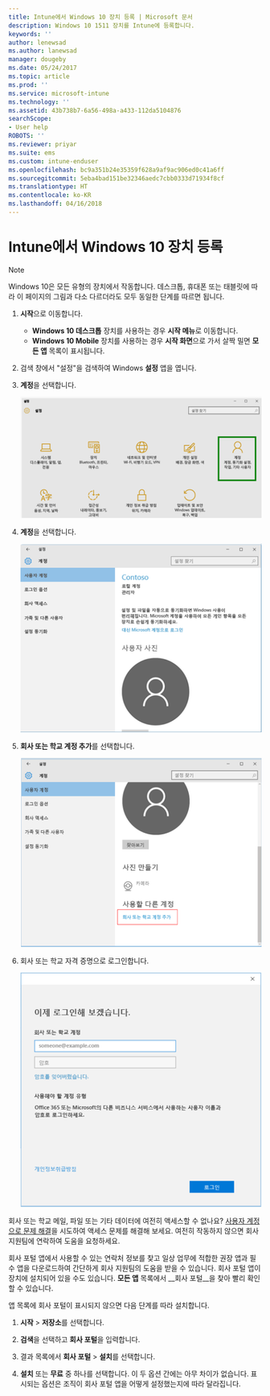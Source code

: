 ```yaml
---
title: Intune에서 Windows 10 장치 등록 | Microsoft 문서
description: Windows 10 1511 장치를 Intune에 등록합니다.
keywords: ''
author: lenewsad
ms.author: lanewsad
manager: dougeby
ms.date: 05/24/2017
ms.topic: article
ms.prod: ''
ms.service: microsoft-intune
ms.technology: ''
ms.assetid: 43b738b7-6a56-498a-a433-112da5104876
searchScope:
- User help
ROBOTS: ''
ms.reviewer: priyar
ms.suite: ems
ms.custom: intune-enduser
ms.openlocfilehash: bc9a351b24e35359f628a9af9ac906ed0c41a6ff
ms.sourcegitcommit: 5eba4bad151be32346aedc7cbb0333d71934f8cf
ms.translationtype: HT
ms.contentlocale: ko-KR
ms.lasthandoff: 04/16/2018
---
```

# <a name="enroll-your-windows-10-device-in-intune"></a>Intune에서 Windows 10 장치 등록

  > [!NOTE]
  > Windows 10은 모든 유형의 장치에서 작동합니다. 데스크톱, 휴대폰 또는 태블릿에 따라 이 페이지의 그림과 다소 다르더라도 모두 동일한 단계를 따르면 됩니다.

1. **시작**으로 이동합니다.

   - **Windows 10 데스크톱** 장치를 사용하는 경우 **시작 메뉴**로 이동합니다.
   - **Windows 10 Mobile** 장치를 사용하는 경우 **시작 화면**으로 가서 살짝 밀면 **모든 앱** 목록이 표시됩니다.

2. 검색 창에서 "설정"을 검색하여 Windows **설정** 앱을 엽니다.

3. **계정**을 선택합니다.

    ![설정 및 계정으로 이동](./media/W10-enroll-1-settings-accounts.png)

4. **계정**을 선택합니다.

    ![계정 선택](./media/W10-enroll-2-accounts-your-account.png)

5. **회사 또는 학교 계정 추가**를 선택합니다.

    ![회사 또는 학교 계정 추가 선택](./media/w10-enroll-3-add-work-school-acct.png)

6. 회사 또는 학교 자격 증명으로 로그인합니다.

    ![로그인](./media/W10-enroll-4-sign-in.png)

회사 또는 학교 메일, 파일 또는 기타 데이터에 여전히 액세스할 수 없나요? [사용자 계정으로 문제 해결](troubleshoot-your-windows-10-device-windows.md#troubleshooting-steps-to-follow-if-you-see-your-account)을 시도하여 액세스 문제를 해결해 보세요. 여전히 작동하지 않으면 회사 지원팀에 연락하여 도움을 요청하세요.

회사 포털 앱에서 사용할 수 있는 연락처 정보를 찾고 일상 업무에 적합한 권장 앱과 필수 앱을 다운로드하여 간단하게 회사 지원팀의 도움을 받을 수 있습니다. 회사 포털 앱이 장치에 설치되어 있을 수도 있습니다. __모든 앱__ 목록에서 __회사 포털__을 찾아 빨리 확인할 수 있습니다.

앱 목록에 회사 포털이 표시되지 않으면 다음 단계를 따라 설치합니다.

1. **시작** > **저장소**를 선택합니다.

2. **검색**을 선택하고 **회사 포털**을 입력합니다.

3. 결과 목록에서 **회사 포털** > **설치**를 선택합니다.

4. **설치** 또는 **무료** 중 하나를 선택합니다. 이 두 옵션 간에는 아무 차이가 없습니다. 표시되는 옵션은 조직이 회사 포털 앱을 어떻게 설정했는지에 따라 달라집니다.
